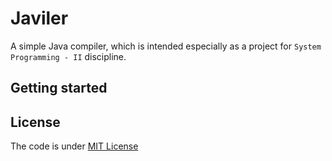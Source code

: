 # Javiler
A simple Java compiler, which is intended especially as a project for ```System Programming - II``` discipline.

## Getting started

## License
The code is under [MIT License]()